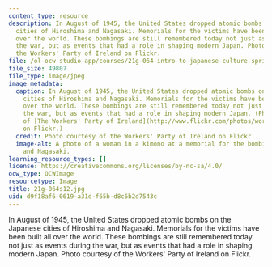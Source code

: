 ```yaml
---
content_type: resource
description: In August of 1945, the United States dropped atomic bombs on the Japanese
  cities of Hiroshima and Nagasaki. Memorials for the victims have been built all
  over the world. These bombings are still remembered today not just as events during
  the war, but as events that had a role in shaping modern Japan. Photo courtesy of
  the Workers' Party of Ireland on Flickr.
file: /ol-ocw-studio-app/courses/21g-064-intro-to-japanese-culture-spring-2012/d9f18af60619a31df65bd8c6b2d7543c_21g-064s12.jpg
file_size: 49807
file_type: image/jpeg
image_metadata:
  caption: In August of 1945, the United States dropped atomic bombs on the Japanese
    cities of Hiroshima and Nagasaki. Memorials for the victims have been built all
    over the world. These bombings are still remembered today not just as events during
    the war, but as events that had a role in shaping modern Japan. (Photo courtesy
    of [The Workers' Party of Ireland](http://www.flickr.com/photos/workerspartyireland/2741133626/)
    on Flickr.)
  credit: Photo courtesy of the Workers' Party of Ireland on Flickr.
  image-alt: A photo of a woman in a kimono at a memorial for the bombing or Hiroshima
    and Nagasaki.
learning_resource_types: []
license: https://creativecommons.org/licenses/by-nc-sa/4.0/
ocw_type: OCWImage
resourcetype: Image
title: 21g-064s12.jpg
uid: d9f18af6-0619-a31d-f65b-d8c6b2d7543c
---
```

In August of 1945, the United States dropped atomic bombs on the Japanese cities of Hiroshima and Nagasaki. Memorials for the victims have been built all over the world. These bombings are still remembered today not just as events during the war, but as events that had a role in shaping modern Japan. Photo courtesy of the Workers' Party of Ireland on Flickr.